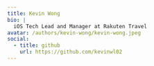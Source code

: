 ```yaml
---
title: Kevin Wong
bio: |
  iOS Tech Lead and Manager at Rakuten Travel
avatar: /authors/kevin-wong/kevin-wong.jpeg
social:
  - title: github
    url: https://github.com/kevinwl02
---
```

